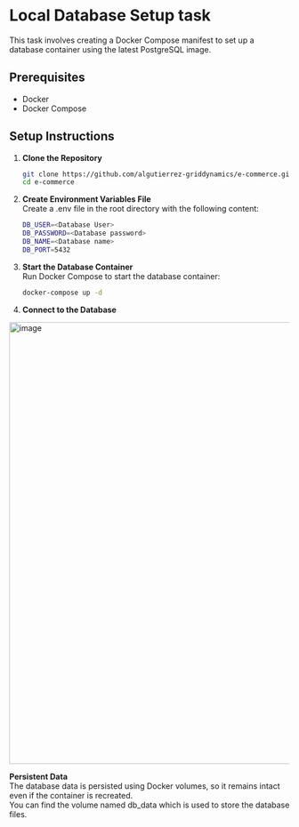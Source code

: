 
# Local Database Setup task
This task involves creating a Docker Compose manifest to set up a database container using the latest PostgreSQL image.

## Prerequisites

- Docker
- Docker Compose

## Setup Instructions

1. **Clone the Repository**

   ```bash
   git clone https://github.com/algutierrez-griddynamics/e-commerce.git
   cd e-commerce
   ```
2. **Create Environment Variables File**  
Create a .env file in the root directory with the following content:
  
    ```bash
    DB_USER=<Database User>
    DB_PASSWORD=<Database password>
    DB_NAME=<Database name>
    DB_PORT=5432
    ```
3. **Start the Database Container**  
Run Docker Compose to start the database container:

    ```bash
    docker-compose up -d
    ```

4. **Connect to the Database**
<img width="795" alt="image" src="https://github.com/user-attachments/assets/f6939504-65fd-43b1-a3a7-2462834e6d07">


**Persistent Data**  
The database data is persisted using Docker volumes, so it remains intact even if the container is recreated.  
You can find the volume named db_data which is used to store the database files.
